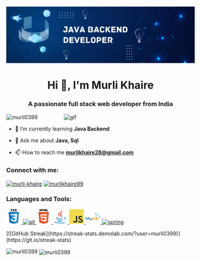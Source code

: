 ![logo](https://github.com/Murli0399/Murli0399/blob/main/Blue%20Illustration%20Technology%20LinkedIn%20Banner%20(1).png)

<h1 align="center">Hi 👋, I'm Murli Khaire</h1>
<h3 align="center">A passionate full stack web developer from India</h3>

<img src="https://cdn.dribbble.com/users/1059583/screenshots/4171367/coding-freak.gif" width="350" align="right" alt="gif">

<p align="left"> <img src="https://komarev.com/ghpvc/?username=murli0399&label=Profile%20views&color=0e75b6&style=flat" alt="murli0399" /> </p>

- 🌱 I’m currently learning **Java Backend**

- 💬 Ask me about **Java, Sql**

- 📫 How to reach me **murlikhaire28@gmail.com**

<h3 align="left">Connect with me:</h3>
<p align="left">
<a href="https://linkedin.com/in/murli-khaire" target="blank"><img align="center" src="https://raw.githubusercontent.com/rahuldkjain/github-profile-readme-generator/master/src/images/icons/Social/linked-in-alt.svg" alt="murli-khaire" height="30" width="40" /></a>
<a href="https://instagram.com/murlikhaire99" target="blank"><img align="center" src="https://raw.githubusercontent.com/rahuldkjain/github-profile-readme-generator/master/src/images/icons/Social/instagram.svg" alt="murlikhaire99" height="30" width="40" /></a>
</p>

<h3 align="left">Languages and Tools:</h3>
<p align="left"> <a href="https://www.w3schools.com/css/" target="_blank" rel="noreferrer"> <img src="https://raw.githubusercontent.com/devicons/devicon/master/icons/css3/css3-original-wordmark.svg" alt="css3" width="40" height="40"/> </a> <a href="https://git-scm.com/" target="_blank" rel="noreferrer"> <img src="https://www.vectorlogo.zone/logos/git-scm/git-scm-icon.svg" alt="git" width="40" height="40"/> </a> <a href="https://www.w3.org/html/" target="_blank" rel="noreferrer"> <img src="https://raw.githubusercontent.com/devicons/devicon/master/icons/html5/html5-original-wordmark.svg" alt="html5" width="40" height="40"/> </a> <a href="https://www.java.com" target="_blank" rel="noreferrer"> <img src="https://raw.githubusercontent.com/devicons/devicon/master/icons/java/java-original.svg" alt="java" width="40" height="40"/> </a> <a href="https://developer.mozilla.org/en-US/docs/Web/JavaScript" target="_blank" rel="noreferrer"> <img src="https://raw.githubusercontent.com/devicons/devicon/master/icons/javascript/javascript-original.svg" alt="javascript" width="40" height="40"/> </a> <a href="https://www.mysql.com/" target="_blank" rel="noreferrer"> <img src="https://raw.githubusercontent.com/devicons/devicon/master/icons/mysql/mysql-original-wordmark.svg" alt="mysql" width="40" height="40"/> </a> <a href="https://spring.io/" target="_blank" rel="noreferrer"> <img src="https://www.vectorlogo.zone/logos/springio/springio-icon.svg" alt="spring" width="40" height="40"/> </a> </p>
[![GitHub Streak](https://streak-stats.demolab.com/?user=murli0399)](https://git.io/streak-stats)
<p><img align="left" src="https://github-readme-stats.vercel.app/api/top-langs?username=murli0399&show_icons=true&locale=en&layout=compact" alt="murli0399" /></p>

<p>&nbsp;<img align="center" src="https://github-readme-stats.vercel.app/api?username=murli0399&show_icons=true&locale=en" alt="murli0399" /></p>
